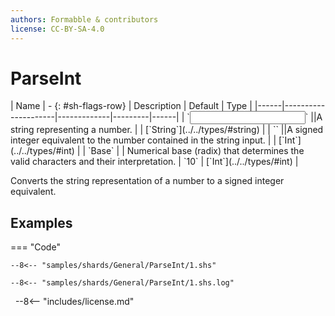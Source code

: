 ```yaml
---
authors: Formabble & contributors
license: CC-BY-SA-4.0
---
```



# ParseInt

<div class="sh-parameters" markdown="1">
| Name | - {: #sh-flags-row} | Description | Default | Type |
|------|---------------------|-------------|---------|------|
| `<input>` ||A string representing a number. | | [`String`](../../types/#string) |
| `<output>` ||A signed integer equivalent to the number contained in the string input. | | [`Int`](../../types/#int) |
| `Base` |  | Numerical base (radix) that determines the valid characters and their interpretation. | `10` | [`Int`](../../types/#int) |

</div>

Converts the string representation of a number to a signed integer equivalent.

## Examples

=== "Code"

  ```x86asm linenums="1"
  --8<-- "samples/shards/General/ParseInt/1.shs"
  ```

  ```
  --8<-- "samples/shards/General/ParseInt/1.shs.log"
  ```
&nbsp;
--8<-- "includes/license.md"

